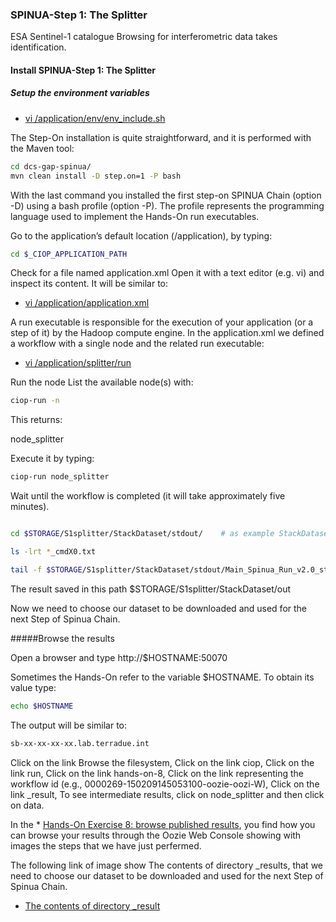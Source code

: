
### SPINUA-Step 1: The Splitter

ESA Sentinel-1 catalogue Browsing for interferometric data takes identification.

#### Install SPINUA-Step 1: The Splitter

##### Setup the environment variables
* [vi /application/env/env_include.sh](env/env_include.sh)


The Step-On installation is quite straightforward, and it is performed with the Maven tool:
```bash
cd dcs-gap-spinua/
mvn clean install -D step.on=1 -P bash
```

With the last command you installed the first step-on SPINUA Chain (option -D) using a bash profile (option -P). The profile represents the programming language used to implement the Hands-On run executables.


Go to the application’s default location (/application), by typing:
```bash
cd $_CIOP_APPLICATION_PATH
```
Check for a file named application.xml
Open it with a text editor (e.g. vi) and inspect its content. It will be similar to:

* [vi /application/application.xml](application.xml)

A run executable is responsible for the execution of your application (or a step of it) by the Hadoop compute engine. In the application.xml we defined a workflow with a single node and the related run executable:

* [vi /application/splitter/run](bash/splitter/run)


Run the node
List the available node(s) with:

```bash
ciop-run -n
```
This returns:

node_splitter

Execute it by typing:

```bash
ciop-run node_splitter
```

Wait until the workflow is completed (it will take approximately five minutes).

```bash

cd $STORAGE/S1splitter/StackDataset/stdout/    # as example StackDataset is the string that you choose as S1splitter outputfolder in application.xml  <parameter id="splitterout">StackDataset</parameter>

ls -lrt *_cmdX0.txt

tail -f $STORAGE/S1splitter/StackDataset/stdout/Main_Spinua_Run_v2.0_stdout_2018.07.09_T11.02.26.547603596_cmdX0.txt
```

The result saved in this path $STORAGE/S1splitter/StackDataset/out 

Now we need to choose our dataset to be downloaded and used for the next Step of Spinua Chain.



#####Browse the results

Open a browser and type http://$HOSTNAME:50070

Sometimes the Hands-On refer to the variable $HOSTNAME. To obtain its value type:
```bash
echo $HOSTNAME
```

The output will be similar to:
```bash
sb-xx-xx-xx-xx.lab.terradue.int
```

Click on the link Browse the filesystem,
Click on the link ciop,
Click on the link run,
Click on the link hands-on-8,
Click on the link representing the workflow id (e.g., 0000269-150209145053100-oozie-oozi-W),
Click on the link _result,
To see intermediate results, click on node_splitter and then click on data.

In the * [Hands-On Exercise 8: browse published results](http://docs.terradue.com/developer-sandbox/developer/browseresults.html), you find how you can browse your results through the Oozie Web Console showing with images the steps that we have just perfermed.

The following link of image show The contents of directory _results, that we need to choose our dataset to be downloaded and used for the next Step of Spinua Chain.

* [The contents of directory _result](BrowseResults.png)


